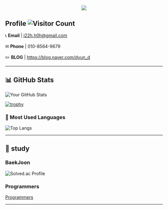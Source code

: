<h1 align="center">
  <img src="https://readme-typing-svg.herokuapp.com?font=Fira+Code&size=24&pause=1000&center=true&vCenter=true&width=435&lines=Hi+There!+I'm+Dyun+👋;FullStack+Developer💻;">
</h1>

## Profile  ![Visitor Count](https://komarev.com/ghpvc/?username=jiihyun12&color=brightgreen)

📞 **Email** | j22h.h0h@gmail.com <br />
<br />
✉ **Phone** | 010-8564-9679 <br />
<br />
✏️ **BLOG** | https://blog.naver.com/dyun_d
<br />

---

## 📊 GitHub Stats
![Your GitHub Stats](https://github-readme-stats.vercel.app/api?username=jiihyun12&show_icons=true)

[![trophy](https://github-profile-trophy.vercel.app/?username=jiihyun12)](https://github.com/ryo-ma/github-profile-trophy)
<br />

### 🎨 Most Used Languages
![Top Langs](https://github-readme-stats.vercel.app/api/top-langs/?username=jiihyun12&layout=compact)

---

## 📝 study

### BaekJoon
![Solved.ac Profile](http://mazassumnida.wtf/api/generate_badge?boj=jiihyun12)


### Programmers
[Programmers](https://programmers.co.kr/users/challenge-activity)

---

<!--
**jiihyun12/jiihyun12** is a ✨ _special_ ✨ repository because its `README.md` (this file) appears on your GitHub profile.
-->
